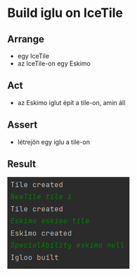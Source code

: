 # Build iglu on IceTile

## Arrange
- egy IceTile
- az IceTile-on egy Eskimo

## Act
- az Eskimo iglut épít a tile-on, amin áll

## Assert
- létrejön egy iglu a tile-on

## Result
![](images/build_iglu_test.png)